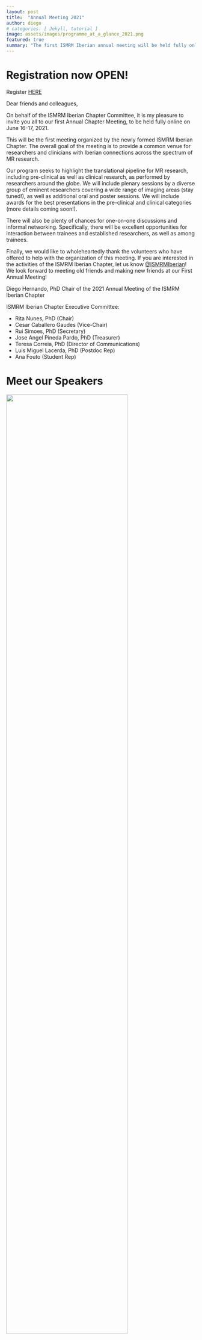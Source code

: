 ```yaml
---
layout: post
title:  "Annual Meeting 2021"
author: diego
# categories: [ Jekyll, tutorial ]
image: assets/images/programme_at_a_glance_2021.png
featured: true
summary: "The first ISMRM Iberian annual meeting will be held fully online on June 16-17, 2021."
---
```


# **Registration now OPEN!**
Register <a target="_blank" href="https://www.eventbrite.com/e/1st-ismrm-iberian-chapter-annual-meeting-2021-tickets-154002037239">HERE</a>

Dear friends and colleagues,

On behalf of the ISMRM Iberian Chapter Committee, it is my pleasure to invite you all to our first Annual Chapter Meeting, to be held fully online on June 16-17, 2021.

This will be the first meeting organized by the newly formed ISMRM Iberian Chapter. The overall goal of the meeting is to provide a common venue for researchers and clinicians with Iberian connections across the spectrum of MR research.

Our program seeks to highlight the translational pipeline for MR research, including pre-clinical as well as clinical research, as performed by researchers around the globe. We will include plenary sessions by a diverse group of eminent researchers covering a wide range of imaging areas (stay tuned!), as well as additional oral and poster sessions. We will include awards for the best presentations in the pre-clinical and clinical categories (more details coming soon!).

There will also be plenty of chances for one-on-one discussions and informal networking. Specifically, there will be excellent opportunities for interaction between trainees and established researchers, as well as among trainees.

Finally, we would like to wholeheartedly thank the volunteers who have offered to help with the organization of this meeting. If you are interested in the activities of the ISMRM Iberian Chapter, let us know <a target="_blank" href="https://twitter.com/ISMRMIberian">@ISMRMIberian</a>!
We look forward to meeting old friends and making new friends at our First Annual Meeting!

Diego Hernando, PhD
   Chair of the 2021 Annual Meeting of the ISMRM Iberian Chapter

ISMRM Iberian Chapter Executive Committee:

- Rita Nunes, PhD (Chair)
- Cesar Caballero Gaudes (Vice-Chair)
- Rui Simoes, PhD (Secretary)
- Jose Angel Pineda Pardo, PhD (Treasurer)
- Teresa Correia, PhD (Director of Communications)
- Luis Miguel Lacerda, PhD (Postdoc Rep)
- Ana Fouto (Student Rep)

# **Meet our Speakers**
<img src="{{ site.baseurl }}/assets/images/2021IberianChapter_PlenarySpeakers.png" width="80%"/>
<img src="{{ site.baseurl }}/assets/images/2021IberianChapter_PreClinicalOralSession.png" width="80%"/>
<img src="{{ site.baseurl }}/assets/images/2021IberianChapter_ClinicalOralSession.png" width="80%"/>

